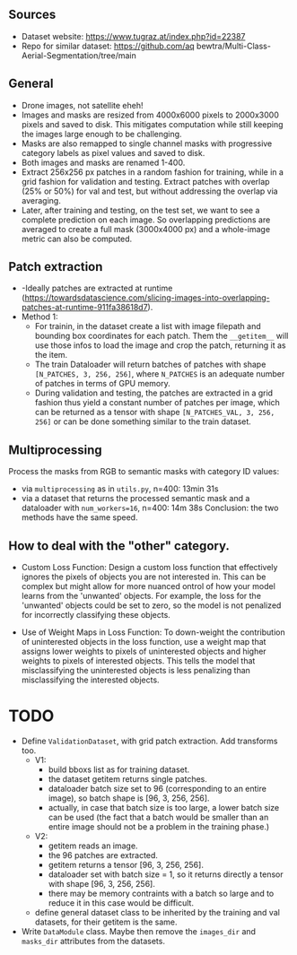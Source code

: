 ## Sources
- Dataset website: https://www.tugraz.at/index.php?id=22387
- Repo for similar dataset: https://github.com/aq   bewtra/Multi-Class-Aerial-Segmentation/tree/main

## General
- Drone images, not satellite eheh!
- Images and masks are resized from  4000x6000 pixels to 2000x3000 pixels and saved to disk. This mitigates computation while still keeping the images large enough to be challenging.
- Masks are also remapped to single channel masks with progressive category labels as pixel values and saved to disk.
- Both images and masks are renamed 1-400.
- Extract 256x256 px patches in a random fashion for training, while in a grid fashion for validation and testing. Extract patches with overlap (25% or 50%) for val and test, but without addressing the overlap via averaging.
- Later, after training and testing, on the test set, we want to see a complete prediction on each image. So overlapping predictions are averaged to create a full mask (3000x4000 px) and a whole-image metric can also be computed.

## Patch extraction
- -Ideally patches are extracted at runtime (https://towardsdatascience.com/slicing-images-into-overlapping-patches-at-runtime-911fa38618d7).
- Method 1:
    - For trainin, in the dataset create a list with image filepath and bounding box coordinates for each patch. Them the `__getitem__` will use those infos to load the image and crop the patch, returning it as the item.
    - The train Dataloader will return batches of patches with shape `[N_PATCHES, 3, 256, 256]`, where `N_PATCHES` is an adequate number of patches in terms of GPU memory.
    - During validation and testing, the patches are extracted in a grid fashion thus yield a constant number of patches per image, which can be returned as a tensor with shape `[N_PATCHES_VAL, 3, 256, 256]` or can be done something similar to the train dataset.


## Multiprocessing
Process the masks from RGB to semantic masks with category ID values:
- via `multiprocessing` as in `utils.py`, n=400: 13min 31s
- via a dataset that returns the processed semantic mask and a dataloader with `num_workers=16`, n=400: 14m 38s
Conclusion: the two methods have the same speed.


## How to deal with the "other" category.
- Custom Loss Function: Design a custom loss function that effectively ignores the pixels of objects you are not interested in. This can be complex but might allow for more nuanced ontrol of how your model learns from the 'unwanted' objects. For example, the loss for the 'unwanted' objects could be set to zero, so the model is not penalized for incorrectly classifying these objects.

- Use of Weight Maps in Loss Function: To down-weight the contribution of uninterested objects in the loss function, use a weight map that assigns lower weights to pixels of uninterested objects and higher weights to pixels of interested objects. This tells the model that misclassifying the uninterested objects is less penalizing than misclassifying the interested objects.


# TODO
- Define `ValidationDataset`, with grid patch extraction. Add transforms too.
    - V1:
        - build bboxs list as for training dataset.
        - the dataset getitem returns single patches.
        - dataloader batch size set to 96 (corresponding to an entire image), so batch shape is [96, 3, 256, 256].
        - actually, in case that batch size is too large, a lower batch size can be used (the fact that a batch would be smaller than an entire image should not be a problem in the training phase.)
    - V2:
        - getitem reads an image.
        - the 96 patches are extracted.
        - getitem returns a tensor [96, 3, 256, 256].
        - dataloader set with batch size = 1, so it returns directly a tensor with shape [96, 3, 256, 256].
        - there may be memory contraints with a batch so large and to reduce it in this case would be difficult.
    - define general dataset class to be inherited by the training and val datasets, for their getitem is the same.
- Write `DataModule` class. Maybe then remove the `images_dir` and `masks_dir` attributes from the datasets.




